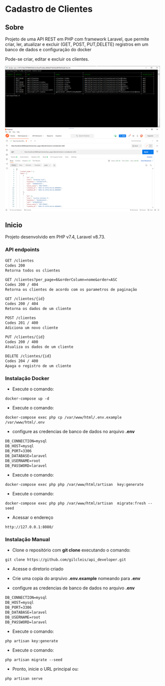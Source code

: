 # Cadastro de Clientes



## Sobre <a name = "about"></a>

Projeto de uma API REST em PHP com framework Laravel, que permite criar, ler, atualizar e excluir (GET​, ​POST​, ​PUT​,DELETE​) registros em um banco de dados e configuração do docker

Pode-se criar, editar e excluir os clientes.



![](./routes.png)
![](./postman.png)

## Inicio <a name = "getting_started"></a>

Projeto desenvolvido em PHP v7.4, Laravel v8.73.



### API endpoints
```
GET /clientes
Codes 200
Retorna todos os clientes
```
```
GET /clientes?per_page=6&orderColumn=nome&order=ASC
Codes 200 / 404
Retorna os clientes de acordo com os parametros de paginação
```
```
GET /clientes/{id}
Codes 200 / 404
Retorna os dados de um cliente
```
```
POST /clientes
Codes 201 / 400
Adiciona um novo cliente
```
```
PUT /clientes/{id}
Codes 200 / 400
Atualiza os dados de um cliente
```
```
DELETE /clientes/{id}
Codes 204 / 400
Apaga o registro de um cliente
```

### Instalação Docker
- Execute o comando:
```
docker-compose up -d
```
- Execute o comando:
```
docker-compose exec php cp /var/www/html/.env.example /var/www/html/.env 
```
- configure as credencias de banco de dados no arquivo __.env__

```
DB_CONNECTION=mysql
DB_HOST=mysql
DB_PORT=3306
DB_DATABASE=laravel
DB_USERNAME=root
DB_PASSWORD=laravel

```
- Execute o comando:
```
docker-compose exec php php /var/www/html/artisan  key:generate
```
- Execute o comando:
```
docker-compose exec php php /var/www/html/artisan  migrate:fresh --seed
```

- Acessar o endereço
```
http://127.0.0.1:8080/
```
### Instalação Manual

- Clone o repositório com __git clone__ executando o comando:
```
git clone https://github.com/gilcleis/api_developer.git
```
- Acesse o diretorio criado
- Crie uma copia do arqruivo __.env.example__ nomeando para __.env__ 

- configure as credencias de banco de dados no arquivo __.env__

```
DB_CONNECTION=mysql
DB_HOST=mysql
DB_PORT=3306
DB_DATABASE=laravel
DB_USERNAME=root
DB_PASSWORD=laravel
```


- Execute o comando:

```
php artisan key:generate
```
- Execute o comando:

```
php artisan migrate --seed
```

- Pronto, inicie o URL principal ou:
```
php artisan serve
```

